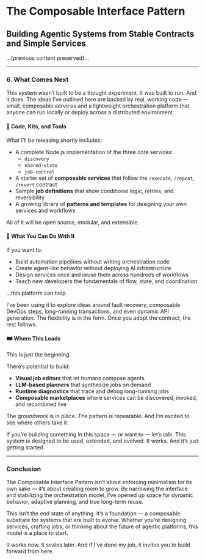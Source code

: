 # The Composable Interface Pattern
## Building Agentic Systems from Stable Contracts and Simple Services

...(previous content preserved)...

---

### 6. What Comes Next

This system wasn’t built to be a thought experiment. It was built to run. And it does. The ideas I’ve outlined here are backed by real, working code — small, composable services and a lightweight orchestration platform that anyone can run locally or deploy across a distributed environment.

#### 🧪 Code, Kits, and Tools
What I’ll be releasing shortly includes:

- A complete Node.js implementation of the three core services:
  - `discovery`
  - `shared-state`
  - `job-control`
- A starter set of **composable services** that follow the `/execute`, `/repeat`, `/revert` contract
- Sample **job definitions** that show conditional logic, retries, and reversibility
- A growing library of **patterns and templates** for designing your own services and workflows

All of it will be open source, modular, and extensible.

#### 🧰 What You Can Do With It
If you want to:
- Build automation pipelines without writing orchestration code
- Create agent-like behavior without deploying AI infrastructure
- Design services once and reuse them across hundreds of workflows
- Teach new developers the fundamentals of flow, state, and coordination

...this platform can help.

I’ve been using it to explore ideas around fault recovery, composable DevOps steps, long-running transactions, and even dynamic API generation. The flexibility is in the form. Once you adopt the contract, the rest follows.

#### 🛤️ Where This Leads
This is just the beginning.

There’s potential to build:
- **Visual job editors** that let humans compose agents
- **LLM-based planners** that synthesize jobs on demand
- **Runtime diagnostics** that trace and debug long-running jobs
- **Composable marketplaces** where services can be discovered, invoked, and recombined live

The groundwork is in place. The pattern is repeatable. And I’m excited to see where others take it.

If you’re building something in this space — or want to — let’s talk. This system is designed to be used, extended, and evolved. It works. And it’s just getting started.

---

### Conclusion

The Composable Interface Pattern isn’t about enforcing minimalism for its own sake — it’s about creating room to grow. By narrowing the interface and stabilizing the orchestration model, I’ve opened up space for dynamic behavior, adaptive planning, and true long-term reuse.

This isn’t the end state of anything. It’s a foundation — a composable substrate for systems that are built to evolve. Whether you’re designing services, crafting jobs, or thinking about the future of agentic platforms, this model is a place to start.

It works now. It scales later. And if I’ve done my job, it invites you to build forward from here.
